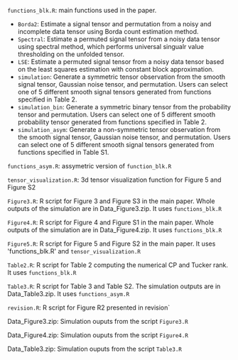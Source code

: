 `functions_blk.R`: main functions used in the paper.

* `Borda2`: Estimate a signal tensor and permutation from a noisy and incomplete data tensor using Borda count estimation method.
* `Spectral`: Estimate a permuted signal tensor from a noisy data tensor using spectral method, which performs universal singualr value thresholding on the unfolded tensor.
* `LSE`: Estimate a permuted signal tensor from a noisy data tensor based on the least squares estimation with constant block approximation.
* `simulation`: Generate a symmetric tensor observation from the smooth signal tensor, Gaussian noise tensor, and permutation. Users can select one of 5 different smooth signal tensors generated from functions specified in Table 2.
* `simulation_bin`: Generate a symmetric binary tensor from the probability tensor and permutation. Users can select
one of 5 different smooth probability tensor generated from functions specified in Table 2.
* `simulation_asym`: Generate a non-symmetric tensor observation from the smooth signal tensor, Gaussian noise tensor, and permutation. Users can select one of 5 different smooth signal tensors generated from functions specified in Table S1.

`functions_asym.R`: assymetric version of `function_blk.R`

`tensor_visualization.R`: 3d tensor visualization function for Figure 5 and Figure S2

`Figure3.R`: R script for Figure 3 and Figure S3 in the main paper. Whole outputs of the simulation are in Data_Figure3.zip. It uses `functions_blk.R`

`Figure4.R`: R script for Figure 4 and Figure S1 in the main paper. Whole outputs of the simulation are in Data_Figure4.zip. It uses `functions_blk.R`


`Figure5.R`: R script for Figure 5 and Figure S2 in the main paper. It uses 'functions_blk.R' and `tensor_visualization.R`

`Table2.R`: R script for Table 2 computing the numerical CP and Tucker rank. It uses `functions_blk.R`

`Table3.R`: R script for Table 3 and Table S2. The simulation outputs are in Data_Table3.zip. It uses `functions_asym.R`

`revision.R`: R script for Figure R2 presented in revision`

Data_Figure3.zip: Simulation ouputs from the script `Figure3.R`

Data_Figure4.zip: Simulation ouputs from the script `Figure4.R`

Data_Table3.zip: Simulation ouputs from the script `Table3.R`
